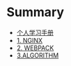 # Summary

* [个人学习手册](README.md)
* [1. NGINX](/books/nginx/NGINX.md)
    <!-- * [1.1 nginx 配置](/books/nginx/NGINX_CONF.md)
    * [1.2 nginx Q&A](/books/nginx/NGINX_QUESTION.md) -->
* [2. WEBPACK](/books/webpack/WEBPACK.md)
    <!-- * [2.1 webpack 配置](/books/webpack/WEBPACK_CONF.md)
    * [2.2 webpack Q&A](/books/webpack/WEBPACK_QUESTION.md) -->
* [3.ALGORITHM](/books/algorithm/README.md)
    <!-- * [dp](/books/algorithm/dp/README.md)
    * [贪心](/books/algorithm/贪心/README.md)
    * [二分](/books/algorithm/二分/README.md)
    * [回溯](/books/algorithm/回溯/README.md)
    * [排序](/books/algorithm/排序/README.md)
    * [并查集](/books/algorithm/并查集/README.md)
    * [拓扑排序](/books/algorithm/拓扑排序/README.md)
    * [位运算](/books/algorithm/位运算/README.md)
    * [双指针](/books/algorithm/双指针/README.md)
    * [矩阵](/books/algorithm/矩阵/README.md)
    * [二叉树](/books/algorithm/二叉树/README.md)
    * [哈希表](/books/algorithm/哈希表/README.md)
    * [栈队列](/books/algorithm/栈队列/README.md)
    * [链表](/books/algorithm/链表/README.md)
    * [字符串](/books/algorithm/字符串/README.md) -->